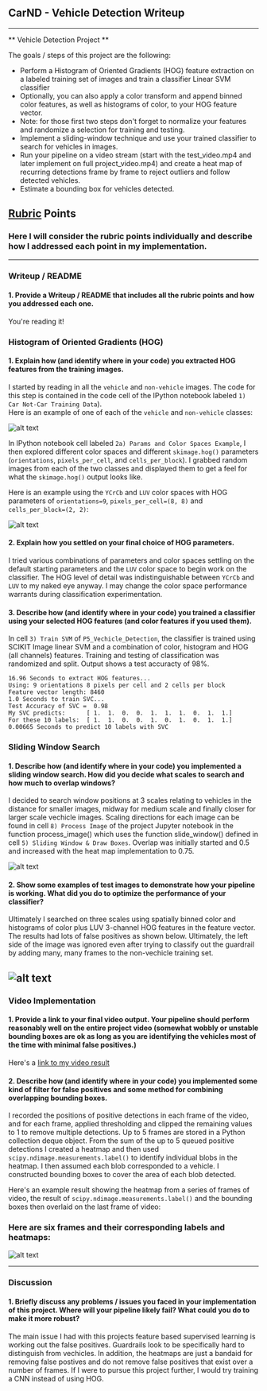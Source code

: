 ## CarND - Vehicle Detection Writeup
---
** Vehicle Detection Project **

The goals / steps of this project are the following:

* Perform a Histogram of Oriented Gradients (HOG) feature extraction on a labeled training set of images and train a classifier Linear SVM classifier
* Optionally, you can also apply a color transform and append binned color features, as well as histograms of color, to your HOG feature vector. 
* Note: for those first two steps don't forget to normalize your features and randomize a selection for training and testing.
* Implement a sliding-window technique and use your trained classifier to search for vehicles in images.
* Run your pipeline on a video stream (start with the test_video.mp4 and later implement on full project_video.mp4) and create a heat map of recurring detections frame by frame to reject outliers and follow detected vehicles.
* Estimate a bounding box for vehicles detected.

[//]: # (Image References)
[image1]: ./examples/car_not_car_mrl.png
[image2]: ./examples/HOG_example_mrl.png
[image3]: ./examples/sliding_windows_mrl.png
[image4]: ./examples/bboxes_and_heat_mrlp9.png
[image5]: ./examples/bboxes_and_heat_mrl.png
[image50]: ./examples/bboxes_and_heat_mrl1.png
[image51]: ./examples/bboxes_and_heat_mrl2.png
[image52]: ./examples/bboxes_and_heat_mrl3.png
[image53]: ./examples/bboxes_and_heat_mrl4.png
[image54]: ./examples/bboxes_and_heat_mrl5.png
[image55]: ./examples/bboxes_and_heat_mrl6.png
[image6]: ./examples/labels_map.png
[image7]: ./examples/output_bboxes.png
[video1]: ./project_video.mp4

## [Rubric](https://review.udacity.com/#!/rubrics/513/view) Points
### Here I will consider the rubric points individually and describe how I addressed each point in my implementation.  

---
### Writeup / README

#### 1. Provide a Writeup / README that includes all the rubric points and how you addressed each one. 

You're reading it!

### Histogram of Oriented Gradients (HOG)

#### 1. Explain how (and identify where in your code) you extracted HOG features from the training images.

I started by reading in all the `vehicle` and `non-vehicle` images.  The code for this step is contained in the code cell of the IPython notebook labeled `1) Car Not-Car Training Data`).  
Here is an example of one of each of the `vehicle` and `non-vehicle` classes:

![alt text][image1]

In IPython notebook cell labeled `2a) Params and Color Spaces Example`, I then explored different color spaces and different `skimage.hog()` parameters (`orientations`, `pixels_per_cell`, and `cells_per_block`).  I grabbed random images from each of the two classes and displayed them to get a feel for what the `skimage.hog()` output looks like.

Here is an example using the `YCrCb` and `LUV` color spaces with HOG parameters of `orientations=9`, `pixels_per_cell=(8, 8)` and `cells_per_block=(2, 2)`:

![alt text][image2]

#### 2. Explain how you settled on your final choice of HOG parameters.

I tried various combinations of parameters and color spaces settling on the default starting parameters and the `LUV` color space to begin work on the classifier. The HOG level of detail was indistinguishable between `YCrCb` and `LUV` to my naked eye anyway.  I may change the color space performance warrants during classification experimentation.

#### 3. Describe how (and identify where in your code) you trained a classifier using your selected HOG features (and color features if you used them).

In cell `3) Train SVM` of `P5_Vechicle_Detection`, the classifier is trained using SCIKIT Image linear SVM and a combination of color, histogram and HOG (all channels) features.  Training and testing of classification was randomized and split.  Output shows a test accuracty of 98%.

```
16.96 Seconds to extract HOG features...
Using: 9 orientations 8 pixels per cell and 2 cells per block
Feature vector length: 8460
1.0 Seconds to train SVC...
Test Accuracy of SVC =  0.98
My SVC predicts:      [ 1.  1.  0.  0.  1.  1.  1.  0.  1.  1.]
For these 10 labels:  [ 1.  1.  0.  0.  1.  0.  1.  0.  1.  1.]
0.00665 Seconds to predict 10 labels with SVC
```

### Sliding Window Search

#### 1. Describe how (and identify where in your code) you implemented a sliding window search.  How did you decide what scales to search and how much to overlap windows?

I decided to search window positions at 3 scales relating to vehicles in the distance for smaller images, midway for medium scale and finally closer for larger scale vechicle images.  Scaling directions for each image can be found in cell `8) Process Image` of the project Jupyter notebook in the function process_image() which uses the function slide_window() defined in cell `5) Sliding Window & Draw Boxes`.  Overlap was initially started and 0.5 and increased with the heat map implementation to 0.75.

![alt text][image3]

#### 2. Show some examples of test images to demonstrate how your pipeline is working.  What did you do to optimize the performance of your classifier?

Ultimately I searched on three scales using spatially binned color and histograms of color plus LUV 3-channel HOG features in the feature vector. The results had lots of false positives as shown below. Ultimately, the left side of the image was ignored even after trying to classify out the guardrail by adding many, many frames to the non-vechicle training set.

![alt text][image4]
---

### Video Implementation

#### 1. Provide a link to your final video output.  Your pipeline should perform reasonably well on the entire project video (somewhat wobbly or unstable bounding boxes are ok as long as you are identifying the vehicles most of the time with minimal false positives.)
Here's a [link to my video result](./output_images/project5_video.mp4)


#### 2. Describe how (and identify where in your code) you implemented some kind of filter for false positives and some method for combining overlapping bounding boxes.

I recorded the positions of positive detections in each frame of the video, and for each frame, applied thresholding and clipped the remaining values to 1 to remove multiple detections. Up to 5 frames are stored in a Python collection deque object. From the sum of the up to 5 queued positive detections I created a heatmap and then used `scipy.ndimage.measurements.label()` to identify individual blobs in the heatmap.  I then assumed each blob corresponded to a vehicle.  I constructed bounding boxes to cover the area of each blob detected.  

Here's an example result showing the heatmap from a series of frames of video, the result of `scipy.ndimage.measurements.label()` and the bounding boxes then overlaid on the last frame of video:

### Here are six frames and their corresponding labels and heatmaps:

![alt text][image5]

---

### Discussion

#### 1. Briefly discuss any problems / issues you faced in your implementation of this project.  Where will your pipeline likely fail?  What could you do to make it more robust?

The main issue I had with this projects feature based supervised learning is working out the false positives.  Guardrails look to be specifically hard to distinguish from vechicles.  In addition, the heatmaps are just a bandaid for removing false postives and do not remove false positives that exist over a number of frames.  If I were to pursue this project further, I would try training a CNN instead of using HOG. 

